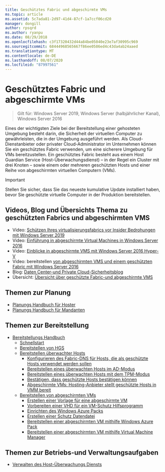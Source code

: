 ```yaml
---
title: Geschütztes Fabric und abgeschirmte VMs
ms.topic: article
ms.assetid: 5c7ada81-2d97-41d4-87cf-1a7ccf06cd20
manager: dongill
author: rpsqrd
ms.author: ryanpu
ms.date: 08/29/2018
ms.openlocfilehash: c3f17320432d44a84be05040e23e7af30995c969
ms.sourcegitcommit: 68444968565667f86ee0586ed4c43da4ab24aaed
ms.translationtype: MT
ms.contentlocale: de-DE
ms.lasthandoff: 08/07/2020
ms.locfileid: "87997561"
---
```

# <a name="guarded-fabric-and-shielded-vms"></a>Geschütztes Fabric und abgeschirmte VMs

>Gilt für: Windows Server 2019, Windows Server (halbjährlicher Kanal), Windows Server 2016

Eines der wichtigsten Ziele bei der Bereitstellung einer gehosteten Umgebung besteht darin, die Sicherheit der virtuellen Computer zu gewährleisten, die in der Umgebung ausgeführt werden. Als Cloud-Dienstanbieter oder privater Cloud-Administrator im Unternehmen können Sie ein geschütztes Fabric verwenden, um eine sicherere Umgebung für VMs bereitzustellen. Ein geschütztes Fabric besteht aus einem Host Guardian Service (Host-Überwachungsdienst) – in der Regel ein Cluster mit drei Knoten – sowie einem oder mehreren geschützten Hosts und einer Reihe von abgeschirmten virtuellen Computern (VMs).

> [!IMPORTANT]
> Stellen Sie sicher, dass Sie das neueste kumulative Update installiert haben, bevor Sie geschützte virtuelle Computer in der Produktion bereitstellen.

## <a name="videos-blog-and-overview-topic-about-guarded-fabrics-and-shielded-vms"></a>Videos, Blog und Übersichts Thema zu geschützten Fabrics und abgeschirmten VMS

- Video: [Schützen Ihres virtualisierungsfabrics vor Insider Bedrohungen mit Windows Server 2019](https://myignite.techcommunity.microsoft.com/sessions/64690)
- Video: [Einführung in abgeschirmte Virtual Machines in Windows Server 2016](https://channel9.msdn.com/Shows/Mechanics/Introduction-to-Shielded-Virtual-Machines-in-Windows-Server-2016)
- Video: [Einblicke in abgeschirmte VMS mit Windows Server 2016 Hyper-V](https://channel9.msdn.com/events/Ignite/2016/BRK3124)
- Video: bereitstellen [von abgeschirmten VMS und einem geschützten Fabric mit Windows Server 2016](https://mva.microsoft.com/training-courses/deploying-shielded-vms-and-a-guarded-fabric-with-windows-server-2016-17131?l=WFLef7vUD_4604300474)
- Blog: [Daten Center-und Private Cloud-Sicherheitsblog](/archive/blogs/datacentersecurity/)
- Übersicht: [Übersicht über geschützte Fabric-und abgeschirmte VMS](Guarded-Fabric-and-Shielded-VMs.md)

## <a name="planning-topics"></a>Themen zur Planung

- [Planungs Handbuch für Hoster](guarded-fabric-planning-for-hosters.md)
- [Planungs Handbuch für Mandanten](guarded-fabric-shielded-vm-planning-for-tenants.md)

## <a name="deployment-topics"></a>Themen zur Bereitstellung

- [Bereitstellungs Handbuch](guarded-fabric-deploying-hgs-overview.md)
    - [Schnellstart](guarded-fabric-deployment-overview.md)
    - [Bereitstellen von HGS](guarded-fabric-setting-up-the-host-guardian-service-hgs.md)
    - [Bereitstellen überwachter Hosts](guarded-fabric-configure-hgs-with-authorized-hyper-v-hosts.md)
        - [Konfigurieren des Fabric-DNS für Hosts, die als geschützte Hosts verwendet werden sollen](guarded-fabric-configuring-fabric-dns.md)
        - [Bereitstellen eines überwachten Hosts im AD-Modus](guarded-fabric-admin-trusted-attestation-creating-a-security-group.md)
        - [Bereitstellen eines überwachten Hosts mit dem TPM-Modus](guarded-fabric-tpm-trusted-attestation-capturing-hardware.md)
        - [Bestätigen, dass geschützte Hosts bestätigen können](guarded-fabric-confirm-hosts-can-attest-successfully.md)
        - [Abgeschirmte VMs: Hosting-Anbieter stellt geschützte Hosts in VMM bereit](/system-center/vmm/guarded-deploy-host?view=sc-vmm-2019)
    - [Bereitstellen von abgeschirmten VMs](guarded-fabric-configuration-scenarios-for-shielded-vms-overview.md)
        - [Erstellen einer Vorlage für eine abgeschirmte VM](guarded-fabric-create-a-shielded-vm-template.md)
        - [Vorbereiten einer VHD für ein VM-Schutz Hilfsprogramm](guarded-fabric-vm-shielding-helper-vhd.md)
        - [Einrichten des Windows Azure Packs](guarded-fabric-hoster-sets-up-windows-azure-pack.md)
        - [Erstellen einer Schutz Datendatei](guarded-fabric-tenant-creates-shielding-data.md)
        - [Bereitstellen einer abgeschirmten VM mithilfe Windows Azure Pack](guarded-fabric-shielded-vm-windows-azure-pack.md)
        - [Bereitstellen einer abgeschirmten VM mithilfe Virtual Machine Manager](guarded-fabric-tenant-deploys-shielded-vm-using-vmm.md)

## <a name="operations-and-management-topic"></a>Themen zur Betriebs-und Verwaltungsaufgaben

- [Verwalten des Host-Überwachungs Diensts](guarded-fabric-manage-hgs.md)